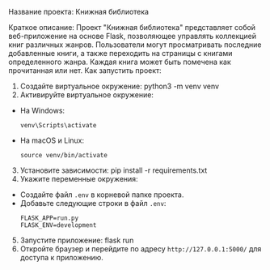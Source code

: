 Название проекта: Книжная библиотека

Краткое описание: Проект "Книжная библиотека" представляет собой веб-приложение на основе Flask, позволяющее управлять коллекцией книг различных жанров. Пользователи могут просматривать последние добавленные книги, а также переходить на страницы с книгами определенного жанра. Каждая книга может быть помечена как прочитанная или нет.
Как запустить проект:
1. Создайте виртуальное окружение:
python3 -m venv venv
2. Активируйте виртуальное окружение:
- На Windows:
  ```
  venv\Scripts\activate
  ```
- На macOS и Linux:
  ```
  source venv/bin/activate
  ```
3. Установите зависимости:
pip install -r requirements.txt
4. Укажите переменные окружения:
- Создайте файл `.env` в корневой папке проекта.
- Добавьте следующие строки в файл `.env`:
  ```
  FLASK_APP=run.py
  FLASK_ENV=development
  ```
5. Запустите приложение:
flask run
6. Откройте браузер и перейдите по адресу `http://127.0.0.1:5000/` для доступа к приложению.
